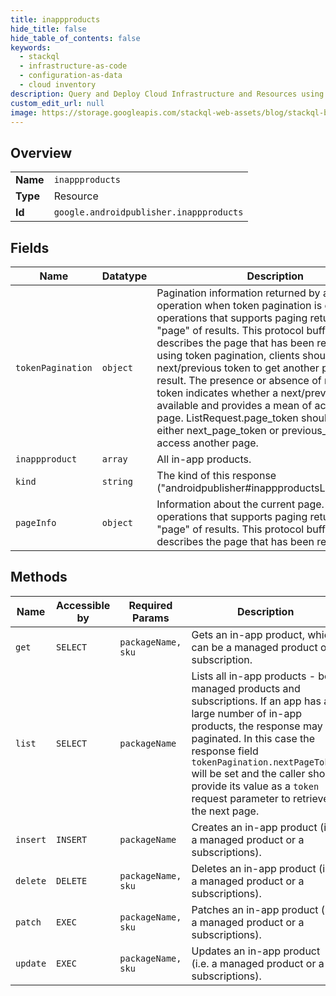 ```yaml
---
title: inappproducts
hide_title: false
hide_table_of_contents: false
keywords:
  - stackql
  - infrastructure-as-code
  - configuration-as-data
  - cloud inventory
description: Query and Deploy Cloud Infrastructure and Resources using SQL
custom_edit_url: null
image: https://storage.googleapis.com/stackql-web-assets/blog/stackql-blog-post-featured-image.png
---
```

  
    

## Overview
<table><tbody>
<tr><td><b>Name</b></td><td><code>inappproducts</code></td></tr>
<tr><td><b>Type</b></td><td>Resource</td></tr>
<tr><td><b>Id</b></td><td><code>google.androidpublisher.inappproducts</code></td></tr>
</tbody></table>

## Fields
| Name | Datatype | Description |
| ---- | -------- | ----------- |
| `tokenPagination` | `object` | Pagination information returned by a List operation when token pagination is enabled. List operations that supports paging return only one "page" of results. This protocol buffer message describes the page that has been returned. When using token pagination, clients should use the next/previous token to get another page of the result. The presence or absence of next/previous token indicates whether a next/previous page is available and provides a mean of accessing this page. ListRequest.page_token should be set to either next_page_token or previous_page_token to access another page. |
| `inappproduct` | `array` | All in-app products. |
| `kind` | `string` | The kind of this response ("androidpublisher#inappproductsListResponse"). |
| `pageInfo` | `object` | Information about the current page. List operations that supports paging return only one "page" of results. This protocol buffer message describes the page that has been returned. |
## Methods
| Name | Accessible by | Required Params | Description |
| ---- | ------------- | --------------- | ----------- |
| `get` | `SELECT` | `packageName, sku` | Gets an in-app product, which can be a managed product or a subscription. |
| `list` | `SELECT` | `packageName` | Lists all in-app products - both managed products and subscriptions. If an app has a large number of in-app products, the response may be paginated. In this case the response field `tokenPagination.nextPageToken` will be set and the caller should provide its value as a `token` request parameter to retrieve the next page. |
| `insert` | `INSERT` | `packageName` | Creates an in-app product (i.e. a managed product or a subscriptions). |
| `delete` | `DELETE` | `packageName, sku` | Deletes an in-app product (i.e. a managed product or a subscriptions). |
| `patch` | `EXEC` | `packageName, sku` | Patches an in-app product (i.e. a managed product or a subscriptions). |
| `update` | `EXEC` | `packageName, sku` | Updates an in-app product (i.e. a managed product or a subscriptions). |
